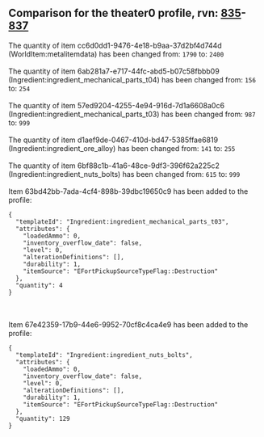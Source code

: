 ## Comparison for the theater0 profile, rvn: [835](https://github.com/PRO100KatYT/FortniteProfileRevisions/tree/main/profiles/theater0/835%20theater0.json)-[837](https://github.com/PRO100KatYT/FortniteProfileRevisions/tree/main/profiles/theater0/837%20theater0.json)

The quantity of item cc6d0dd1-9476-4e18-b9aa-37d2bf4d744d (WorldItem:metalitemdata) has been changed from: `1790` to: `2400`
<br><br>
The quantity of item 6ab281a7-e717-44fc-abd5-b07c58fbbb09 (Ingredient:ingredient_mechanical_parts_t04) has been changed from: `156` to: `254`
<br><br>
The quantity of item 57ed9204-4255-4e94-916d-7d1a6608a0c6 (Ingredient:ingredient_mechanical_parts_t03) has been changed from: `987` to: `999`
<br><br>
The quantity of item d1aef9de-0467-410d-bd47-5385ffae6819 (Ingredient:ingredient_ore_alloy) has been changed from: `141` to: `255`
<br><br>
The quantity of item 6bf88c1b-41a6-48ce-9df3-396f62a225c2 (Ingredient:ingredient_nuts_bolts) has been changed from: `615` to: `999`
<br><br>
Item 63bd42bb-7ada-4cf4-898b-39dbc19650c9 has been added to the profile:

```
{
  "templateId": "Ingredient:ingredient_mechanical_parts_t03",
  "attributes": {
    "loadedAmmo": 0,
    "inventory_overflow_date": false,
    "level": 0,
    "alterationDefinitions": [],
    "durability": 1,
    "itemSource": "EFortPickupSourceTypeFlag::Destruction"
  },
  "quantity": 4
}
```

<br><br>
Item 67e42359-17b9-44e6-9952-70cf8c4ca4e9 has been added to the profile:

```
{
  "templateId": "Ingredient:ingredient_nuts_bolts",
  "attributes": {
    "loadedAmmo": 0,
    "inventory_overflow_date": false,
    "level": 0,
    "alterationDefinitions": [],
    "durability": 1,
    "itemSource": "EFortPickupSourceTypeFlag::Destruction"
  },
  "quantity": 129
}
```

<br><br>
